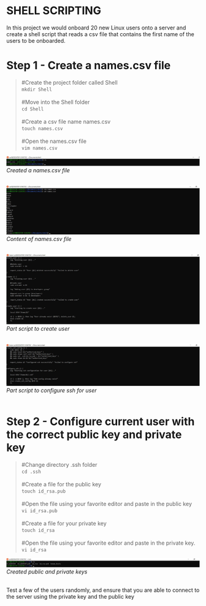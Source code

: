 # **SHELL SCRIPTING**
In this project we would onboard 20 new Linux users onto a server and create a shell script that reads a csv file that contains the first name of the users to be onboarded.   

# **Step 1 - Create a names.csv file**

>#Create the project folder called Shell   
>`mkdir Shell`   
><br>
>#Move into the Shell folder   
>`cd Shell`   
><br>
>#Create a csv file name names.csv   
>`touch names.csv`   
><br>
>#Open the names.csv file   
>`vim names.csv`

![namse.csv file](../screenshots/auxproject1/names_csv_file.jpg)
*Created a names.csv file*  
<br>

![namse.csv file content](../screenshots/auxproject1/names_csv_file_content.jpg)
*Content of names.csv file*  
<br>

![part script to create user](../screenshots/auxproject1/create_user.jpg)
*Part script to create user*  
<br>

![part script to configure ssh for user](../screenshots/auxproject1/config_ssh.jpg)
*Part script to configure ssh for user*  
<br>

# **Step 2 - Configure current user with the correct public key and private key**
>#Change directory .ssh folder   
>`cd .ssh`   
><br>
>#Create a file for the public key   
>`touch id_rsa.pub`   
><br>
>#Open the file using your favorite editor and paste in the public key   
>`vi id_rsa.pub`   
><br>
>#Create a file for your private key   
>`touch id_rsa`
><br>   
>#Open the file using your favorite editor and paste in the private key.   
>`vi id_rsa`
><br>   

![created public and private keys](../screenshots/auxproject1/keys.jpg)
*Created public and private keys*  
<br>

Test a few of the users randomly, and ensure that you are able to connect to the server using the private key and the public key